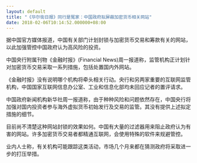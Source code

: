 ```yaml
---
layout: default
title: "《华尔街日报》同行是冤家：中国政府拟屏蔽加密货币相关网站"
date: 2018-02-06T10:14:52.000000+08:00
---
```


据中国官方媒体报道，中国有关部门计划封锁与加密货币交易和筹款有关的网站，以此加强管控中国政府认为高风险的投资。

中国央行附属刊物《金融时报》(Financial News)周一报道称，监管机构正计划针对加密货币交易采取一系列措施，包括处置国内外网站。

《金融时报》没有说明哪个机构将牵头相关行动。央行和另两家重要的互联网监管机构，中国国家互联网信息办公室、工业和信息化部均未回应记者的置评请求。

中国政府新闻机构新华社周一报道称，由于种种风险和问题依然存在，中国央行将加强对国内投资者参与海外虚拟货币初始发行及交易的监管。其没有提供上述拟定措施的细节。

目前尚不清楚这种网站封锁的效果如何。中国有大量的过滤器用来阻止政府认为有害的网站。许多加密货币交易者都精通互联网，会使用特殊的软件来规避管控。

业内人士称，有关机构可能跟踪这类活动，市场几个月来都在猜测政府将采取进一步的打压举措。

